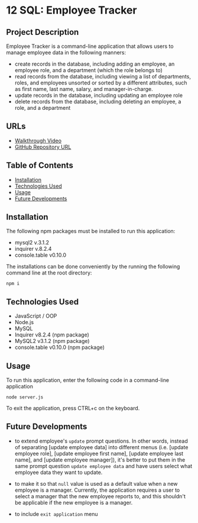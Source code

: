# **12 SQL: Employee Tracker**

## **Project Description**
Employee Tracker is a command-line application that allows users to manage employee data in the following manners:
- create records in the database, including adding an employee, an employee role, and a department (which the role belongs to)
- read records from the database, including viewing a list of departments, roles, and employees unsorted or sorted by a different attributes, such as first name, last name, salary, and manager-in-charge.
- update records in the database, including updating an employee role 
- delete records from the database, including deleting an employee, a role, and a department

## **URLs**
- [Walkthrough Video](https://drive.google.com/file/d/1iZjH1nZZguKI6Zu8BHy8pr4eBl--_2a9/view?usp=sharing)
- [GitHub Repository URL](https://github.com/jouriena11/employee-tracker)

## **Table of Contents**
- <a href="#installation">Installation</a>
- <a href="#technologies-used">Technologies Used</a>
- <a href="#usage">Usage</a>
- <a href="#future-developments">Future Developments</a>

## **Installation**
The following npm packages must be installed to run this application:
- mysql2 v.3.1.2
- inquirer v.8.2.4
- console.table v0.10.0

The installations can be done conveniently by the running the following command line at the root directory: 
```
npm i
```

## **Technologies Used**
- JavaScript / OOP
- Node.js
- MySQL
- Inquirer v8.2.4 (npm package)
- MySQL2 v3.1.2 (npm package)
- console.table v0.10.0 (npm package)

## **Usage**
To run this application, enter the following code in a command-line application
```
node server.js
```
To exit the application, press CTRL+c on the keyboard.
## **Future Developments**

- to extend employee's `update` prompt questions. In other words, instead of separating [update employee data] into different menus (i.e. [update employee role], [update employee first name], [update employee last name], and [update employee manager]), it's better to put them in the same prompt question `update employee data` and have users select what employee data they want to update.

- to make it so that `null` value is used as a default value when a new employee is a manager. Currently, the application requires a user to select a manager that the new employee reports to, and this shouldn't be applicable if the new employee is a manager.

- to include `exit application` menu




